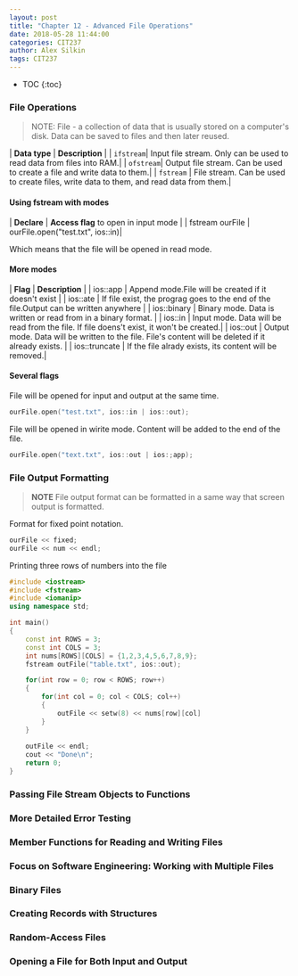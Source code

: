 ```yaml
---
layout: post
title: "Chapter 12 - Advanced File Operations"
date: 2018-05-28 11:44:00
categories: CIT237
author: Alex Silkin
tags: CIT237
---
```


- TOC
{:toc}

### File Operations 
>NOTE: File - a collection of data that is usually stored on a computer's disk.
Data can be saved to files and then later reused.

| __Data type__ | __Description__ |
| `ifstream`| Input file stream. Only can be used to read data from files into RAM.|
| `ofstream`| Output file stream. Can be used to create a file and write data to them.|
| `fstream` | File stream. Can be used to create files, write data to them, and read data from them.|

#### Using fstream with modes

| __Declare__ | __Access flag__ to open in input mode |
| fstream ourFile | ourFile.open("test.txt", ios::in)|

Which means that the file will be opened in read mode.

#### More modes

| __Flag__ | __Description__ |
| ios::app | Append mode.File will be created if it doesn't exist |
| ios::ate | If file exist, the prograg goes to the end of the file.Output can be written anywhere |
| ios::binary | Binary mode. Data is written or read from in a binary format. |
| ios::in | Input mode. Data will be read from the file. If file doens't exist, it won't be created.|
| ios::out | Output mode. Data will be written to the file. File's content will be deleted if it already exists. |
| ios::truncate | If the file alrady exists, its content will be removed.|

#### Several flags
File will be opened for input and output at the same time.
```c++
ourFile.open("test.txt", ios::in | ios::out);
```

File will be opened in wirite mode. Content will be added to the end of the file.
```c++
ourFile.open("text.txt", ios::out | ios:;app);
```
### File Output Formatting
>__NOTE__ File output format can be formatted in a same way that screen output is formatted.

Format for fixed point notation.

```c++
ourFile << fixed;
ourFile << num << endl;
```
Printing three rows of numbers into the file
```c++
#include <iostream>
#include <fstream>
#include <iomanip>
using namespace std;

int main()
{
	const int ROWS = 3;
	const int COLS = 3;
	int nums[ROWS][COLS] = {1,2,3,4,5,6,7,8,9};
	fstream outFile("table.txt", ios::out);

	for(int row = 0; row < ROWS; row++)
	{
		for(int col = 0; col < COLS; col++)
		{
			outFile << setw(8) << nums[row][col]
		}
	}
	
	outFile << endl;
	cout << "Done\n";
	return 0;
}
```
### Passing File Stream Objects to Functions
### More Detailed Error Testing
### Member Functions for Reading and Writing Files 
### Focus on Software Engineering: Working with Multiple Files
### Binary Files
### Creating Records with Structures
### Random-Access Files 
### Opening a File for Both Input and Output 
